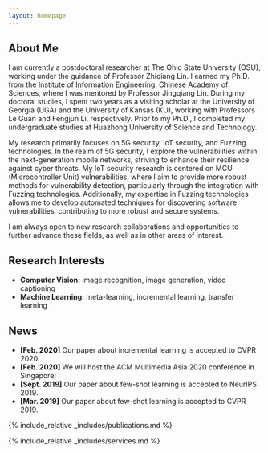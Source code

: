```yaml
---
layout: homepage
---
```


## About Me

I am currently a postdoctoral researcher at The Ohio State University (OSU), working under the guidance of Professor Zhiqiang Lin. I earned my Ph.D. from the Institute of Information Engineering, Chinese Academy of Sciences, where I was mentored by Professor Jingqiang Lin. During my doctoral studies, I spent two years as a visiting scholar at the University of Georgia (UGA) and the University of Kansas (KU), working with Professors Le Guan and Fengjun Li, respectively. Prior to my Ph.D., I completed my undergraduate studies at Huazhong University of Science and Technology.

My research primarily focuses on 5G security, IoT security, and Fuzzing technologies. In the realm of 5G security, I explore the vulnerabilities within the next-generation mobile networks, striving to enhance their resilience against cyber threats. My IoT security research is centered on MCU (Microcontroller Unit) vulnerabilities, where I aim to provide more robust methods for vulnerability detection, particularly through the integration with Fuzzing technologies. Additionally, my expertise in Fuzzing technologies allows me to develop automated techniques for discovering software vulnerabilities, contributing to more robust and secure systems.

I am always open to new research collaborations and opportunities to further advance these fields, as well as in other areas of interest.

## Research Interests

- **Computer Vision:** image recognition, image generation, video captioning
- **Machine Learning:** meta-learning, incremental learning, transfer learning

## News

- **[Feb. 2020]** Our paper about incremental learning is accepted to CVPR 2020.
- **[Feb. 2020]** We will host the ACM Multimedia Asia 2020 conference in Singapore!
- **[Sept. 2019]** Our paper about few-shot learning is accepted to NeurIPS 2019.
- **[Mar. 2019]** Our paper about few-shot learning is accepted to CVPR 2019.

{% include_relative _includes/publications.md %}

{% include_relative _includes/services.md %}
